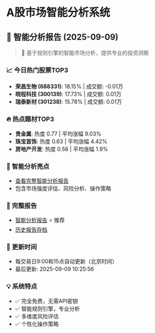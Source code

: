 # A股市场智能分析系统

## 🤖 智能分析报告 (2025-09-09)

> 🚀 基于规则引擎的智能市场分析，提供专业的投资洞察

### 📈 今日热门股票TOP3
- **荣昌生物 (688331)**: 18.15% | 成交额: -0.01万
- **晓程科技 (300139)**: 17.73% | 成交额: 0.01万
- **瑞泰新材 (301238)**: 15.78% | 成交额: 0.01万

### 🔥 热点题材TOP3
- **贵金属**: 热度 0.77 | 平均涨幅 9.03%
- **珠宝首饰**: 热度 0.63 | 平均涨幅 4.42%
- **房地产开发**: 热度 0.56 | 平均涨幅 1.9%

### 🤖 智能分析亮点
- [查看完整智能分析报告](reports/enhanced_report_2025-09-09.md)
- 包含市场强度评估、风险分析、操作策略

### 📄 完整报告
- [智能分析报告](reports/enhanced_report_2025-09-09.md) ⭐ 推荐
- [历史报告存档](reports/)

### 🔄 更新时间
- 每交易日9:00和15点自动更新（北京时间）
- 最后更新: 2025-09-09 10:25:56

### 💡 系统特点
- ✅ 完全免费，无需API密钥
- ✅ 智能规则引擎，专业分析
- ✅ 多维度风险评估
- ✅ 个性化操作策略
